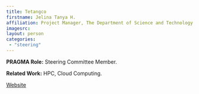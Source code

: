 ```yaml
---
title: Tetangco
firstname: Jelina Tanya H. 
affiliation: Project Manager, The Department of Science and Technology - Advanced Science and Technology Institute (DOST-ASTI)
imagesrc: 
layout: person
categories:
 - "steering"
---
```


**PRAGMA Role:** Steering Committee Member.

**Related Work:** HPC, Cloud Computing.

[Website][1]

[1]: https://www.asti.dost.gov.ph/ 
